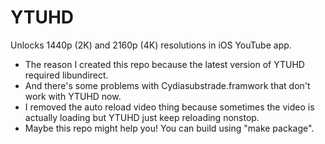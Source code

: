 # YTUHD

Unlocks 1440p (2K) and 2160p (4K) resolutions in iOS YouTube app.
- The reason I created this repo because the latest version of YTUHD required libundirect.
- And there's some problems with Cydiasubstrade.framwork that don't work with YTUHD now.
- I removed the auto reload video thing because sometimes the video is actually loading but YTUHD just keep reloading nonstop.
- Maybe this repo might help you! You can build using "make package".
